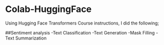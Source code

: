 # Colab-HuggingFace

Using Hugging Face Transformers Course instructions, I did the following;

##Sentiment analysis
-Text Classification
-Text Generation
-Mask Filling
-Text Summarization
